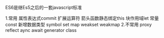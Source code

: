 ES6是继Es5之后的一套javascript标准


1.常用
  属性表达式commit 扩展运算符 箭头函数静态绑定this
  块作用域let 常量const
  新增数据类型 symbol set map weakset weakmap
2.不常用
proxy reflect aync await generator class